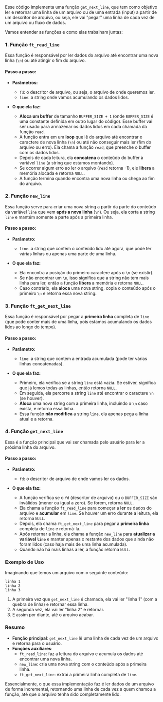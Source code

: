 Esse código implementa uma função `get_next_line`, que tem como objetivo ler e retornar uma linha de um arquivo ou de uma entrada (input) a partir de um descritor de arquivo, ou seja, ele vai "pegar" uma linha de cada vez de um arquivo ou fluxo de dados.

Vamos entender as funções e como elas trabalham juntas:

### 1. Função `ft_read_line`

Essa função é responsável por ler dados do arquivo até encontrar uma nova linha (`\n`) ou até atingir o fim do arquivo.

#### Passo a passo:

- **Parâmetros:**
  - `fd`: o descritor de arquivo, ou seja, o arquivo de onde queremos ler.
  - `line`: a string onde vamos acumulando os dados lidos.

- **O que ela faz:**
  - **Aloca um buffer** de tamanho `BUFFER_SIZE + 1` (onde `BUFFER_SIZE` é uma constante definida em outro lugar do código). Esse buffer vai ser usado para armazenar os dados lidos em cada chamada da função `read`.
  - A função entra em um **loop** que lê do arquivo até encontrar o caractere de nova linha (`\n`) ou até não conseguir mais ler (fim do arquivo ou erro). Ela chama a função `read`, que preenche o buffer com os dados lidos.
  - Depois de cada leitura, ela **concatena** o conteúdo do buffer à variável `line` (a string que estamos montando).
  - Se ocorrer algum erro ao ler o arquivo (`read` retorna -1), ele **libera** a memória alocada e retorna `NULL`.
  - A função termina quando encontra uma nova linha ou chega ao fim do arquivo.

### 2. Função `new_line`

Essa função serve para criar uma nova string a partir da parte do conteúdo da variável `line` que vem **após a nova linha** (`\n`). Ou seja, ela corta a string `line` e mantém somente a parte após a primeira linha.

#### Passo a passo:

- **Parâmetro:** 
  - `line`: a string que contém o conteúdo lido até agora, que pode ter várias linhas ou apenas uma parte de uma linha.

- **O que ela faz:**
  - Ela encontra a posição do primeiro caractere após o `\n` (se existir). 
  - Se não encontrar um `\n`, isso significa que a string não tem mais linha para ler, então a função **libera** a memória e retorna `NULL`.
  - Caso contrário, ela **aloca** uma nova string, copia o conteúdo após o primeiro `\n` e retorna essa nova string.

### 3. Função `ft_get_next_line`

Essa função é responsável por pegar a **primeira linha** completa de `line` (que pode conter mais de uma linha, pois estamos acumulando os dados lidos ao longo do tempo).

#### Passo a passo:

- **Parâmetro:** 
  - `line`: a string que contém a entrada acumulada (pode ter várias linhas concatenadas).

- **O que ela faz:**
  - Primeiro, ela verifica se a string `line` está vazia. Se estiver, significa que já lemos todas as linhas, então retorna `NULL`.
  - Em seguida, ela percorre a string `line` até encontrar o caractere `\n` (se houver).
  - **Aloca** uma nova string com a primeira linha, incluindo o `\n` caso exista, e retorna essa linha.
  - Essa função **não modifica** a string `line`, ela apenas pega a linha atual e a retorna.

### 4. Função `get_next_line`

Essa é a função principal que vai ser chamada pelo usuário para ler a próxima linha do arquivo.

#### Passo a passo:

- **Parâmetro:**
  - `fd`: o descritor de arquivo de onde vamos ler os dados.

- **O que ela faz:**
  - A função verifica se o `fd` (descritor de arquivo) ou o `BUFFER_SIZE` são inválidos (menor ou igual a zero). Se forem, retorna `NULL`.
  - Ela chama a função `ft_read_line` para começar a **ler** os dados do arquivo e **acumular** em `line`. Se houver um erro durante a leitura, ela retorna `NULL`.
  - Depois, ela chama `ft_get_next_line` para pegar a **primeira linha** completa de `line` e retorná-la.
  - Após retornar a linha, ela chama a função `new_line` para **atualizar a variável `line`** e manter apenas o restante dos dados que ainda não foram lidos (caso haja mais de uma linha acumulada).
  - Quando não há mais linhas a ler, a função retorna `NULL`.

### Exemplo de Uso

Imaginando que temos um arquivo com o seguinte conteúdo:

```
linha 1
linha 2
linha 3
```

1. A primeira vez que `get_next_line` é chamada, ela vai ler "linha 1" (com a quebra de linha) e retornar essa linha.
2. A segunda vez, ela vai ler "linha 2" e retornar.
3. E assim por diante, até o arquivo acabar.

### Resumo

- **Função principal**: `get_next_line` lê uma linha de cada vez de um arquivo e retorna para o usuário.
- **Funções auxiliares**:
  - `ft_read_line`: faz a leitura do arquivo e acumula os dados até encontrar uma nova linha.
  - `new_line`: cria uma nova string com o conteúdo após a primeira linha.
  - `ft_get_next_line`: extrai a primeira linha completa de `line`.

Essencialmente, o que essa implementação faz é ler dados de um arquivo de forma incremental, retornando uma linha de cada vez a quem chamou a função, até que o arquivo tenha sido completamente lido.
